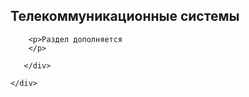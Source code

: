 <!--t Телекоммуникационные системы t-->
<!--d Телекоммуникационные системы - специализации компании СКС С-Петербург d-->

 <section id="page-content">
	<div class="container">
      <div class="heading wow fadeInUp" data-wow-duration="1000ms" data-wow-delay="300ms">
        <div class="row">
          <div class="text-center col-sm-8 col-sm-offset-2">
				<h1>Телекоммуникационные системы</h1>
          </div>
        </div> 
      </div>
      <div class="row">
	  
		<p>Раздел дополняется
		</p>
		
       </div>

	</div>
  </section><!--/#page-content-->
